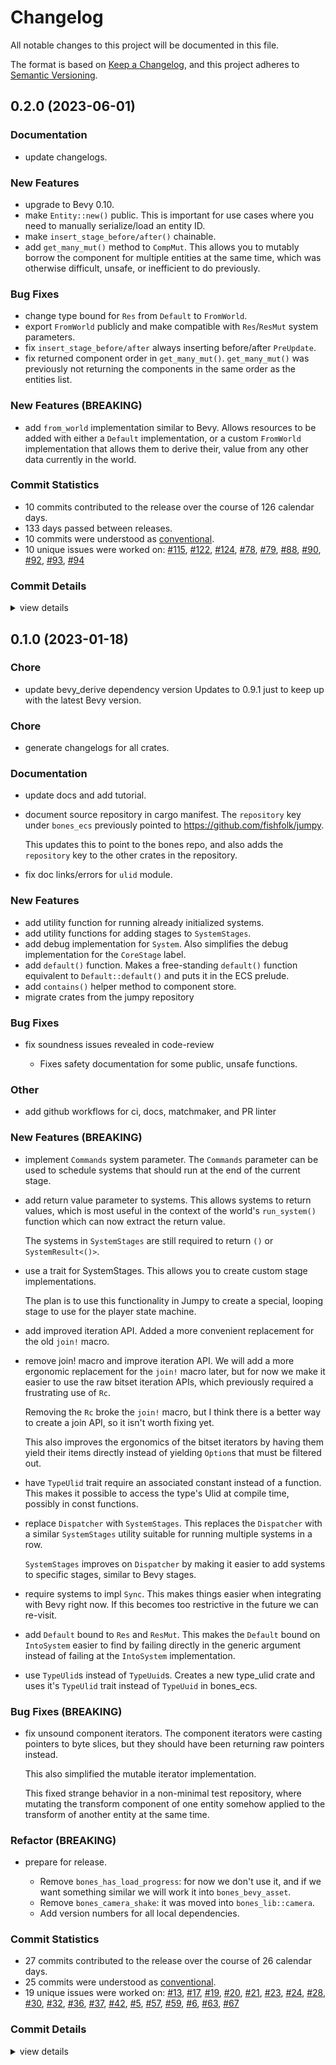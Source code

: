 # Changelog

All notable changes to this project will be documented in this file.

The format is based on [Keep a Changelog](https://keepachangelog.com/en/1.0.0/),
and this project adheres to [Semantic Versioning](https://semver.org/spec/v2.0.0.html).

## 0.2.0 (2023-06-01)

### Documentation

 - <csr-id-3f18051e023a4deb676a5f895f1478beda513f04/> update changelogs.

### New Features

 - <csr-id-3f2e3485f9556cc68eb4c04df34d3aa2c6087330/> upgrade to Bevy 0.10.
 - <csr-id-db98f76c5871b5fb989c85a3d1375aca145c8941/> make `Entity::new()` public.
   This is important for use cases where you need to manually
   serialize/load an entity ID.
 - <csr-id-7c578b47f5046251528e996ff00f997637385761/> make `insert_stage_before/after()` chainable.
 - <csr-id-147ebc86744a90196dbbbde1ad0563117b3c0414/> add `get_many_mut()` method to `CompMut`.
   This allows you to mutably borrow the component for multiple entities
   at the same time, which was otherwise difficult, unsafe, or inefficient
   to do previously.

### Bug Fixes

 - <csr-id-3a3f05ac6b1418784a404f5070e6346122600ee1/> change type bound for `Res` from `Default` to `FromWorld`.
 - <csr-id-1335457adaf6300d166f24a175378993e9bacb75/> export `FromWorld` publicly and make compatible with `Res`/`ResMut` system parameters.
 - <csr-id-3f061167a3f8e13a2cda7e81703d4abe42587aa6/> fix `insert_stage_before/after` always inserting before/after `PreUpdate`.
 - <csr-id-7bfcf5ddb1ed2f42f6a34bfbbde96f0240ce7fb3/> fix returned component order in `get_many_mut()`.
   `get_many_mut()` was previously not returning the components
   in the same order as the entities list.

### New Features (BREAKING)

 - <csr-id-00110c27b0aa76ed597c7e4d62bec70cfd1b2a23/> add `from_world` implementation similar to Bevy.
   Allows resources to be added with either a `Default` implementation,
   or a custom `FromWorld` implementation that allows them to derive their,
   value from any other data currently in the world.

### Commit Statistics

<csr-read-only-do-not-edit/>

 - 10 commits contributed to the release over the course of 126 calendar days.
 - 133 days passed between releases.
 - 10 commits were understood as [conventional](https://www.conventionalcommits.org).
 - 10 unique issues were worked on: [#115](https://github.com/fishfolk/bones/issues/115), [#122](https://github.com/fishfolk/bones/issues/122), [#124](https://github.com/fishfolk/bones/issues/124), [#78](https://github.com/fishfolk/bones/issues/78), [#79](https://github.com/fishfolk/bones/issues/79), [#88](https://github.com/fishfolk/bones/issues/88), [#90](https://github.com/fishfolk/bones/issues/90), [#92](https://github.com/fishfolk/bones/issues/92), [#93](https://github.com/fishfolk/bones/issues/93), [#94](https://github.com/fishfolk/bones/issues/94)

### Commit Details

<csr-read-only-do-not-edit/>

<details><summary>view details</summary>

 * **[#115](https://github.com/fishfolk/bones/issues/115)**
    - change type bound for `Res` from `Default` to `FromWorld`. ([`3a3f05a`](https://github.com/fishfolk/bones/commit/3a3f05ac6b1418784a404f5070e6346122600ee1))
 * **[#122](https://github.com/fishfolk/bones/issues/122)**
    - upgrade to Bevy 0.10. ([`3f2e348`](https://github.com/fishfolk/bones/commit/3f2e3485f9556cc68eb4c04df34d3aa2c6087330))
 * **[#124](https://github.com/fishfolk/bones/issues/124)**
    - update changelogs. ([`3f18051`](https://github.com/fishfolk/bones/commit/3f18051e023a4deb676a5f895f1478beda513f04))
 * **[#78](https://github.com/fishfolk/bones/issues/78)**
    - add `get_many_mut()` method to `CompMut`. ([`147ebc8`](https://github.com/fishfolk/bones/commit/147ebc86744a90196dbbbde1ad0563117b3c0414))
 * **[#79](https://github.com/fishfolk/bones/issues/79)**
    - fix returned component order in `get_many_mut()`. ([`7bfcf5d`](https://github.com/fishfolk/bones/commit/7bfcf5ddb1ed2f42f6a34bfbbde96f0240ce7fb3))
 * **[#88](https://github.com/fishfolk/bones/issues/88)**
    - fix `insert_stage_before/after` always inserting before/after `PreUpdate`. ([`3f06116`](https://github.com/fishfolk/bones/commit/3f061167a3f8e13a2cda7e81703d4abe42587aa6))
 * **[#90](https://github.com/fishfolk/bones/issues/90)**
    - make `insert_stage_before/after()` chainable. ([`7c578b4`](https://github.com/fishfolk/bones/commit/7c578b47f5046251528e996ff00f997637385761))
 * **[#92](https://github.com/fishfolk/bones/issues/92)**
    - add `from_world` implementation similar to Bevy. ([`00110c2`](https://github.com/fishfolk/bones/commit/00110c27b0aa76ed597c7e4d62bec70cfd1b2a23))
 * **[#93](https://github.com/fishfolk/bones/issues/93)**
    - make `Entity::new()` public. ([`db98f76`](https://github.com/fishfolk/bones/commit/db98f76c5871b5fb989c85a3d1375aca145c8941))
 * **[#94](https://github.com/fishfolk/bones/issues/94)**
    - export `FromWorld` publicly and make compatible with `Res`/`ResMut` system parameters. ([`1335457`](https://github.com/fishfolk/bones/commit/1335457adaf6300d166f24a175378993e9bacb75))
</details>

## 0.1.0 (2023-01-18)

<csr-id-0b424b93d127618b7ecf6b831cc71d317e28af97/>
<csr-id-a516a68902ebcd4c3e24b6a47b3ff79b92ff5f60/>
<csr-id-ae0a761fc9b82ba2fc639c2b6f7af09fb650cd31/>
<csr-id-a68cb79e6b7d3774c53c0236edf3a12175f297b5/>

### Chore

 - <csr-id-0b424b93d127618b7ecf6b831cc71d317e28af97/> update bevy_derive dependency version
   Updates to 0.9.1 just to keep up with the latest Bevy version.

### Chore

 - <csr-id-a68cb79e6b7d3774c53c0236edf3a12175f297b5/> generate changelogs for all crates.

### Documentation

 - <csr-id-1891e2d17f0a1bd6876ffdcbe1b2d90b7fbd6571/> update docs and add tutorial.
 - <csr-id-a69389412d22b8cb48bab0ed96d739b0fee35348/> document source repository in cargo manifest.
   The `repository` key under `bones_ecs` previously pointed to https://github.com/fishfolk/jumpy.
   
   This updates this to point to the bones repo, and also adds the `repository` key to the other
   crates in the repository.
 - <csr-id-5f0ea6441b32575e613a2e3af2f2c46a4afec223/> fix doc links/errors for `ulid` module.

### New Features

 - <csr-id-2f5ff59d2ac0a924362846d1d78c827a98deacde/> add utility function for running already initialized systems.
 - <csr-id-a11fd1b610b79b5e9bc0d0d477bd56342da66d30/> add utility functions for adding stages to `SystemStages`.
 - <csr-id-7a9920687cb0e05a0e237ed882c3ab8ebe7624b8/> add debug implementation for `System`.
   Also simplifies the debug implementation for the `CoreStage` label.
 - <csr-id-3a3c6536b94a6fa8c1a0d5f53c436302092eb112/> add `default()` function.
   Makes a free-standing `default()` function equivalent to `Default::default()`
   and puts it in the ECS prelude.
 - <csr-id-1487dead42231e2ab870debb7db42375d21e6062/> add `contains()` helper method to component store.
 - <csr-id-3724c69a0bb24828d1710380bb8d139e304b7955/> migrate crates from the jumpy repository

### Bug Fixes

 - <csr-id-efe8744f44b5090a2eaebfc9e27cce56a84a73a6/> fix soundness issues revealed in code-review
   - Fixes safety documentation for some public, unsafe functions.

### Other

 - <csr-id-a516a68902ebcd4c3e24b6a47b3ff79b92ff5f60/> add github workflows for ci, docs, matchmaker, and PR linter

### New Features (BREAKING)

 - <csr-id-81ca6548c96ad9b6bdd23c9ed45d7c887950b8b9/> implement `Commands` system parameter.
   The `Commands` parameter can be used to schedule systems that
   should run at the end of the current stage.
 - <csr-id-0a43a5a48fe0c26cb926555ef15384907871a9e1/> add return value parameter to systems.
   This allows systems to return values,
   which is most useful in the context of the world's
   `run_system()` function which can now extract the return value.
   
   The systems in `SystemStages` are still required to
   return `()` or `SystemResult<()>`.
 - <csr-id-dcd252a819a8f8bc8cdbc33278740dd76feb2ffa/> use a trait for SystemStages.
   This allows you to create custom stage implementations.
   
   The plan is to use this functionality in Jumpy to create a special,
   looping stage to use for the player state machine.
 - <csr-id-c29c96dff380f10438e955adf3a1919479294ef2/> add improved iteration API.
   Added a more convenient replacement for the old `join!` macro.
 - <csr-id-b80cf486bd66a160031072ba1a616bac0195052a/> remove join! macro and improve iteration API.
   We will add a more ergonomic replacement for the `join!` macro later,
   but for now we make it easier to use the raw bitset iteration APIs,
   which previously required a frustrating use of `Rc`.
   
   Removing the `Rc` broke the `join!` macro, but I think there is a better way to
   create a join API, so it isn't worth fixing yet.
   
   This also improves the ergonomics of the bitset iterators by having them
   yield their items directly instead of yielding `Option`s that must be filtered out.
 - <csr-id-59f5e67d42de57a33dd302443a8a04427126a5be/> have `TypeUlid` trait require an associated constant instead of a function.
   This makes it possible to access the type's Ulid at compile time,
   possibly in const functions.
 - <csr-id-0c259d455b1eaa6c612c893a4878903d0c6ce783/> replace `Dispatcher` with `SystemStages`.
   This replaces the `Dispatcher` with a similar `SystemStages` utility
   suitable for running multiple systems in a row.
   
   `SystemStages` improves on `Dispatcher` by making it easier to add
   systems to specific stages, similar to Bevy stages.
 - <csr-id-85212abbfda810cb093076b5701c37911365b5c3/> require systems to impl `Sync`.
   This makes things easier when integrating with Bevy right now.
   If this becomes too restrictive in the future we can re-visit.
 - <csr-id-60b850a07e32d1eaee8ea910300de11dc299bf02/> add `Default` bound to `Res` and `ResMut`.
   This makes the `Default` bound on `IntoSystem` easier to find
   by failing directly in the generic argument
   instead of failing at the `IntoSystem` implementation.
 - <csr-id-d74cec66c8e4db5f8d287f4e619d172d0f9c8b91/> use `TypeUlid`s instead of `TypeUuid`s.
   Creates a new type_ulid crate and uses it's `TypeUlid` trait instead of
   `TypeUuid` in bones_ecs.

### Bug Fixes (BREAKING)

 - <csr-id-5fc8009211db205e493cff92076e4e8089904d41/> fix unsound component iterators.
   The component iterators were casting pointers to byte slices,
   but they should have been returning raw pointers instead.
   
   This also simplified the mutable iterator implementation.
   
   This fixed strange behavior in a non-minimal test repository,
   where mutating the transform component of one entity somehow
   applied to the transform of another entity at the same time.

### Refactor (BREAKING)

 - <csr-id-ae0a761fc9b82ba2fc639c2b6f7af09fb650cd31/> prepare for release.
   - Remove `bones_has_load_progress`: for now we don't use it, and if we
     want something similar we will work it into `bones_bevy_asset`.
   - Remove `bones_camera_shake`: it was moved into `bones_lib::camera`.
   - Add version numbers for all local dependencies.

### Commit Statistics

<csr-read-only-do-not-edit/>

 - 27 commits contributed to the release over the course of 26 calendar days.
 - 25 commits were understood as [conventional](https://www.conventionalcommits.org).
 - 19 unique issues were worked on: [#13](https://github.com/fishfolk/bones/issues/13), [#17](https://github.com/fishfolk/bones/issues/17), [#19](https://github.com/fishfolk/bones/issues/19), [#20](https://github.com/fishfolk/bones/issues/20), [#21](https://github.com/fishfolk/bones/issues/21), [#23](https://github.com/fishfolk/bones/issues/23), [#24](https://github.com/fishfolk/bones/issues/24), [#28](https://github.com/fishfolk/bones/issues/28), [#30](https://github.com/fishfolk/bones/issues/30), [#32](https://github.com/fishfolk/bones/issues/32), [#36](https://github.com/fishfolk/bones/issues/36), [#37](https://github.com/fishfolk/bones/issues/37), [#42](https://github.com/fishfolk/bones/issues/42), [#5](https://github.com/fishfolk/bones/issues/5), [#57](https://github.com/fishfolk/bones/issues/57), [#59](https://github.com/fishfolk/bones/issues/59), [#6](https://github.com/fishfolk/bones/issues/6), [#63](https://github.com/fishfolk/bones/issues/63), [#67](https://github.com/fishfolk/bones/issues/67)

### Commit Details

<csr-read-only-do-not-edit/>

<details><summary>view details</summary>

 * **[#13](https://github.com/fishfolk/bones/issues/13)**
    - use `TypeUlid`s instead of `TypeUuid`s. ([`d74cec6`](https://github.com/fishfolk/bones/commit/d74cec66c8e4db5f8d287f4e619d172d0f9c8b91))
 * **[#17](https://github.com/fishfolk/bones/issues/17)**
    - add `contains()` helper method to component store. ([`1487dea`](https://github.com/fishfolk/bones/commit/1487dead42231e2ab870debb7db42375d21e6062))
 * **[#19](https://github.com/fishfolk/bones/issues/19)**
    - add `Default` bound to `Res` and `ResMut`. ([`60b850a`](https://github.com/fishfolk/bones/commit/60b850a07e32d1eaee8ea910300de11dc299bf02))
 * **[#20](https://github.com/fishfolk/bones/issues/20)**
    - require systems to impl `Sync`. ([`85212ab`](https://github.com/fishfolk/bones/commit/85212abbfda810cb093076b5701c37911365b5c3))
 * **[#21](https://github.com/fishfolk/bones/issues/21)**
    - fix doc links/errors for `ulid` module. ([`5f0ea64`](https://github.com/fishfolk/bones/commit/5f0ea6441b32575e613a2e3af2f2c46a4afec223))
 * **[#23](https://github.com/fishfolk/bones/issues/23)**
    - replace `Dispatcher` with `SystemStages`. ([`0c259d4`](https://github.com/fishfolk/bones/commit/0c259d455b1eaa6c612c893a4878903d0c6ce783))
 * **[#24](https://github.com/fishfolk/bones/issues/24)**
    - add `default()` function. ([`3a3c653`](https://github.com/fishfolk/bones/commit/3a3c6536b94a6fa8c1a0d5f53c436302092eb112))
 * **[#28](https://github.com/fishfolk/bones/issues/28)**
    - have `TypeUlid` trait require an associated constant instead of a function. ([`59f5e67`](https://github.com/fishfolk/bones/commit/59f5e67d42de57a33dd302443a8a04427126a5be))
 * **[#30](https://github.com/fishfolk/bones/issues/30)**
    - remove join! macro and improve iteration API. ([`b80cf48`](https://github.com/fishfolk/bones/commit/b80cf486bd66a160031072ba1a616bac0195052a))
 * **[#32](https://github.com/fishfolk/bones/issues/32)**
    - fix unsound component iterators. ([`5fc8009`](https://github.com/fishfolk/bones/commit/5fc8009211db205e493cff92076e4e8089904d41))
 * **[#36](https://github.com/fishfolk/bones/issues/36)**
    - add improved iteration API. ([`c29c96d`](https://github.com/fishfolk/bones/commit/c29c96dff380f10438e955adf3a1919479294ef2))
 * **[#37](https://github.com/fishfolk/bones/issues/37)**
    - document source repository in cargo manifest. ([`a693894`](https://github.com/fishfolk/bones/commit/a69389412d22b8cb48bab0ed96d739b0fee35348))
 * **[#42](https://github.com/fishfolk/bones/issues/42)**
    - use a trait for SystemStages. ([`dcd252a`](https://github.com/fishfolk/bones/commit/dcd252a819a8f8bc8cdbc33278740dd76feb2ffa))
 * **[#5](https://github.com/fishfolk/bones/issues/5)**
    - fix soundness issues revealed in code-review ([`efe8744`](https://github.com/fishfolk/bones/commit/efe8744f44b5090a2eaebfc9e27cce56a84a73a6))
 * **[#57](https://github.com/fishfolk/bones/issues/57)**
    - implement `Commands` system parameter. ([`81ca654`](https://github.com/fishfolk/bones/commit/81ca6548c96ad9b6bdd23c9ed45d7c887950b8b9))
 * **[#59](https://github.com/fishfolk/bones/issues/59)**
    - update docs and add tutorial. ([`1891e2d`](https://github.com/fishfolk/bones/commit/1891e2d17f0a1bd6876ffdcbe1b2d90b7fbd6571))
 * **[#6](https://github.com/fishfolk/bones/issues/6)**
    - update bevy_derive dependency version ([`0b424b9`](https://github.com/fishfolk/bones/commit/0b424b93d127618b7ecf6b831cc71d317e28af97))
 * **[#63](https://github.com/fishfolk/bones/issues/63)**
    - prepare for release. ([`ae0a761`](https://github.com/fishfolk/bones/commit/ae0a761fc9b82ba2fc639c2b6f7af09fb650cd31))
 * **[#67](https://github.com/fishfolk/bones/issues/67)**
    - generate changelogs for all crates. ([`a68cb79`](https://github.com/fishfolk/bones/commit/a68cb79e6b7d3774c53c0236edf3a12175f297b5))
 * **Uncategorized**
    - Release type_ulid v0.1.0, bones_bevy_utils v0.1.0, bones_ecs v0.1.0, bones_asset v0.1.0, bones_input v0.1.0, bones_render v0.1.0, bones_lib v0.1.0 ([`69713d7`](https://github.com/fishfolk/bones/commit/69713d7da8024ee4b3017b563f031880009c90ee))
    - Release type_ulid_macros v0.1.0, type_ulid v0.1.0, bones_bevy_utils v0.1.0, bones_ecs v0.1.0, bones_asset v0.1.0, bones_input v0.1.0, bones_render v0.1.0, bones_lib v0.1.0 ([`db0333d`](https://github.com/fishfolk/bones/commit/db0333ddacb6f29aed8664db67973e72ea586dce))
    - add utility function for running already initialized systems. ([`2f5ff59`](https://github.com/fishfolk/bones/commit/2f5ff59d2ac0a924362846d1d78c827a98deacde))
    - add utility functions for adding stages to `SystemStages`. ([`a11fd1b`](https://github.com/fishfolk/bones/commit/a11fd1b610b79b5e9bc0d0d477bd56342da66d30))
    - add debug implementation for `System`. ([`7a99206`](https://github.com/fishfolk/bones/commit/7a9920687cb0e05a0e237ed882c3ab8ebe7624b8))
    - add return value parameter to systems. ([`0a43a5a`](https://github.com/fishfolk/bones/commit/0a43a5a48fe0c26cb926555ef15384907871a9e1))
    - add github workflows for ci, docs, matchmaker, and PR linter ([`a516a68`](https://github.com/fishfolk/bones/commit/a516a68902ebcd4c3e24b6a47b3ff79b92ff5f60))
    - migrate crates from the jumpy repository ([`3724c69`](https://github.com/fishfolk/bones/commit/3724c69a0bb24828d1710380bb8d139e304b7955))
</details>

